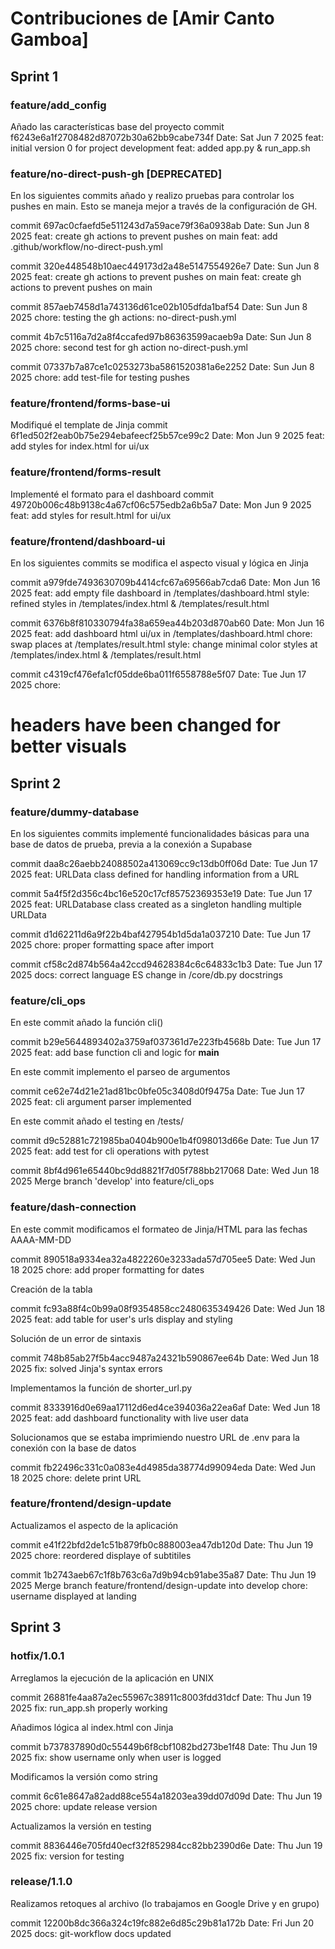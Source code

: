# Contribuciones de [Amir Canto Gamboa]

## Sprint 1

### feature/add_config

Añado las características base del proyecto
commit f6243e6a1f2708482d87072b30a62bb9cabe734f
Date: Sat Jun 7 2025
feat: initial version 0 for project development
feat: added app.py & run\_app.sh

### feature/no-direct-push-gh [DEPRECATED]

En los siguientes commits añado y realizo pruebas para controlar los pushes en main.
Esto se maneja mejor a través de la configuración de GH.

commit 697ac0cfaefd5e511243d7a59ace79f36a0938ab
Date: Sun Jun 8 2025
feat: create gh actions to prevent pushes on main
feat: add .github/workflow/no-direct-push.yml

commit 320e448548b10aec449173d2a48e5147554926e7
Date: Sun Jun 8 2025
feat: create gh actions to prevent pushes on main
feat: create gh actions to prevent pushes on main

commit 857aeb7458d1a743136d61ce02b105dfda1baf54
Date: Sun Jun 8 2025
chore: testing the gh actions: no-direct-push.yml

commit 4b7c5116a7d2a8f4ccafed97b86363599acaeb9a
Date: Sun Jun 8 2025
chore: second test for gh action no-direct-push.yml

commit 07337b7a87ce1c0253273ba5861520381a6e2252
Date: Sun Jun 8 2025
chore: add test-file for testing pushes

### feature/frontend/forms-base-ui

Modifiqué el template de Jinja
commit 6f1ed502f2eab0b75e294ebafeecf25b57ce99c2
Date: Mon Jun 9 2025
feat: add styles for index.html for ui/ux

### feature/frontend/forms-result

Implementé el formato para el dashboard
commit 49720b006c48b9138c4a67cf06c575edb2a6b5a7
Date: Mon Jun 9 2025
feat: add styles for result.html for ui/ux

### feature/frontend/dashboard-ui

En los siguientes commits se modifica el aspecto visual y lógica en Jinja

commit a979fde7493630709b4414cfc67a69566ab7cda6
Date: Mon Jun 16 2025
feat: add empty file dashboard in /templates/dashboard.html
style: refined styles in /templates/index.html & /templates/result.html

commit 6376b8f810330794fa38a659ea44b203d870ab60
Date: Mon Jun 16 2025
feat: add dashboard html ui/ux in /templates/dashboard.html
chore: swap places at /templates/result.html
style: change minimal color styles at /templates/index.html & /templates/result.html

commit c4319cf476efa1cf05dde6ba011f6558788e5f07
Date: Tue Jun 17 2025
chore: <h1> headers have been changed for better visuals

## Sprint 2

### feature/dummy-database

En los siguientes commits implementé funcionalidades básicas para una base de datos de prueba, previa a la conexión a Supabase

commit daa8c26aebb24088502a413069cc9c13db0ff06d
Date: Tue Jun 17 2025
feat: URLData class defined for handling information from a URL

commit 5a4f5f2d356c4bc16e520c17cf85752369353e19
Date: Tue Jun 17 2025
feat: URLDatabase class created as a singleton handling multiple URLData

commit d1d62211d6a9f22b4baf427954b1d5da1a037210
Date: Tue Jun 17 2025
chore: proper formatting space after import

commit cf58c2d874b564a42ccd94628384c6c64833c1b3
Date: Tue Jun 17 2025
docs: correct language ES change in /core/db.py docstrings

### feature/cli_ops

En este commit añado la función cli()

commit b29e5644893402a3759af037361d7e223fb4568b
Date: Tue Jun 17 2025
feat: add base function cli and logic for **main**

En este commit implemento el parseo de argumentos

commit ce62e74d21e21ad81bc0bfe05c3408d0f9475a
Date: Tue Jun 17 2025
feat: cli argument parser implemented

En este commit añado el testing en /tests/

commit d9c52881c721985ba0404b900e1b4f098013d66e
Date: Tue Jun 17 2025
feat: add test for cli operations with pytest

commit 8bf4d961e65440bc9dd8821f7d05f788bb217068
Date: Wed Jun 18 2025
Merge branch 'develop' into feature/cli\_ops

### feature/dash-connection

En este commit modificamos el formateo de Jinja/HTML para las fechas AAAA-MM-DD

commit 890518a9334ea32a4822260e3233ada57d705ee5
Date: Wed Jun 18 2025
chore: add proper formatting for dates

Creación de la tabla

commit fc93a88f4c0b99a08f9354858cc2480635349426
Date: Wed Jun 18 2025
feat: add table for user's urls display and styling

Solución de un error de sintaxis

commit 748b85ab27f5b4acc9487a24321b590867ee64b
Date: Wed Jun 18 2025
fix: solved Jinja's syntax errors

Implementamos la función de shorter\_url.py

commit 8333916d0e69aa17112d6ed4ce394036a22ea6af
Date: Wed Jun 18 2025
feat: add dashboard functionality with live user data

Solucionamos que se estaba imprimiendo nuestro URL de .env para la conexión con la base de datos

commit fb22496c331c0a083e4d4985da38774d99094eda
Date: Wed Jun 18 2025
chore: delete print URL

### feature/frontend/design-update

Actualizamos el aspecto de la aplicación

commit e41f22bfd2de1c51b879fb0c888003ea47db120d
Date: Thu Jun 19 2025
chore: reordered displaye of subtitiles

commit 1b2743aeb67c1f8b763c6a7d9b94cb91abe35a87
Date: Thu Jun 19 2025
Merge branch feature/frontend/design-update into develop
chore: username displayed at landing

## Sprint 3

### hotfix/1.0.1

Arreglamos la ejecución de la aplicación en UNIX

commit 26881fe4aa87a2ec55967c38911c8003fdd31dcf
Date: Thu Jun 19 2025
fix: run_app.sh properly working

Añadimos lógica al index.html con Jinja

commit b737837890d0c55449b6f8cbf1082bd273be1f48
Date: Thu Jun 19 2025
fix: show username only when user is logged

Modificamos la versión como string

commit 6c61e8647a82add88ce554a18203ea39dd07d09d
Date: Thu Jun 19 2025
chore: update release version

Actualizamos la versión en testing

commit 8836446e705fd40ecf32f852984cc82bb2390d6e
Date: Thu Jun 19 2025
fix: version for testing

### release/1.1.0

Realizamos retoques al archivo (lo trabajamos en Google Drive y en grupo)

commit 12200b8dc366a324c19fc882e6d85c29b81a172b
Date: Fri Jun 20 2025
docs: git-workflow docs updated
